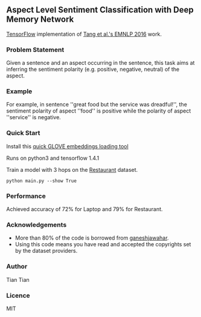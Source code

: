 ## Aspect Level Sentiment Classification with Deep Memory Network

[TensorFlow](https://www.tensorflow.org/) implementation of [Tang et al.'s EMNLP 2016](https://arxiv.org/abs/1605.08900) work.

### Problem Statement
Given a sentence and an aspect occurring in the sentence, this task aims at inferring the sentiment polarity (e.g. positive, negative, neutral) of the aspect.

### Example
For example, in sentence ''great food but the service was dreadful!'', the sentiment polarity of aspect ''food'' is positive while the polarity of aspect ''service'' is negative.

### Quick Start
Install this [quick GLOVE embeddings loading tool](https://github.com/vzhong/embeddings)

Runs on python3 and tensorflow 1.4.1

Train a model with 3 hops on the [Restaurant](http://alt.qcri.org/semeval2016/task5/) dataset.
```
python main.py --show True
```

### Performance
Achieved accuracy of 72% for Laptop and 79% for Restaurant.

### Acknowledgements
* More than 80% of the code is borrowed from [ganeshjawahar](https://github.com/ganeshjawahar/mem_absa).
* Using this code means you have read and accepted the copyrights set by the dataset providers.

### Author
Tian Tian

### Licence
MIT
